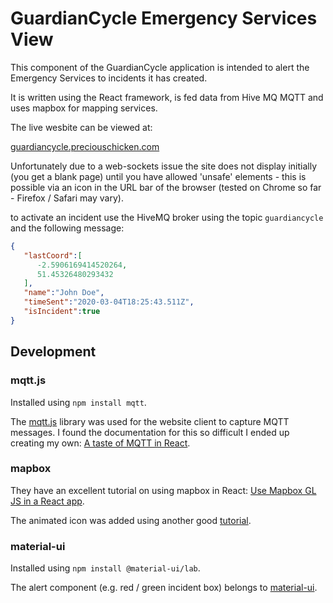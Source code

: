 # GuardianCycle Emergency Services View

This component of the GuardianCycle application is intended to alert the Emergency Services to incidents it has created.

It is written using the React framework, is fed data from Hive MQ MQTT and uses mapbox for mapping services.

The live wesbite can be viewed at:

[guardiancycle.preciouschicken.com](https://guardiancycle.preciouschicken.com)

Unfortunately due to a web-sockets issue the site does not display initially (you get a blank page) until you have allowed 'unsafe' elements - this is possible via an icon in the URL bar of the browser (tested on Chrome so far - Firefox / Safari may vary).

to activate an incident use the HiveMQ broker using the topic `guardiancycle` and the following message:

```json
{
   "lastCoord":[
      -2.5906169414520264,
      51.45326480293432
   ],
   "name":"John Doe",
   "timeSent":"2020-03-04T18:25:43.511Z",
   "isIncident":true
}
```

## Development

### mqtt.js

Installed using `npm install mqtt`.

The [mqtt.js](https://www.hivemq.com/blog/mqtt-client-library-mqtt-js/) library was used for the website client to capture MQTT messages.  I found the documentation for this so difficult I ended up creating my own: [A taste of MQTT in React](https://www.preciouschicken.com/blog/posts/a-taste-of-mqtt-in-react/).

### mapbox

They have an excellent tutorial on using mapbox in React: [Use Mapbox GL JS in a React app](https://docs.mapbox.com/help/tutorials/use-mapbox-gl-js-with-react/).

The animated icon was added using another good [tutorial](https://docs.mapbox.com/mapbox-gl-js/example/add-image-animated/).

### material-ui

Installed using `npm install @material-ui/lab`.

The alert component (e.g. red / green incident box) belongs to [material-ui](https://material-ui.com).

